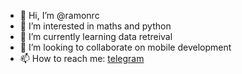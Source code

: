 - 👋 Hi, I’m @ramonrc
- 👀 I’m interested in maths and python
- 🌱 I’m currently learning data retreival
- 💞️ I’m looking to collaborate on mobile development
- 📫 How to reach me: [telegram](https://t.me/rrcarrion) 

<!---
ramonrc/ramonrc is a ✨ special ✨ repository because its `README.md` (this file) appears on your GitHub profile.
You can click the Preview link to take a look at your changes.
--->
